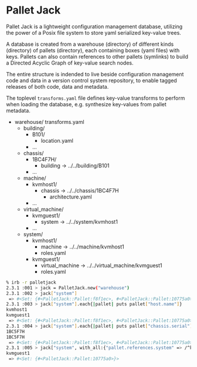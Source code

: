# Pallet Jack
Pallet Jack is a lightweight configuration management database, utilizing 
the power of a Posix file system to store yaml serialized key-value trees.

A database is created from a warehouse (directory) of different kinds 
(directory) of pallets (directory), each containing boxes (yaml files)
with keys. Pallets can also contain references to other pallets (symlinks)
to build a Directed Acyclic Graph of key-value search nodes. 

The entire structure is indended to live beside configuration management
code and data in a version control system repository, to enable tagged 
releases of both code, data and metadata.

The toplevel `transforms.yaml` file defines key-value transforms to perform
when loading the database, e.g. synthesize key-values from pallet metadata.

- warehouse/
  transforms.yaml
  - building/
    - B101/
      - location.yaml
    - ...
  - chassis/
    - 1BC4F7H/
      - building -> ../../building/B101
    - ...
  - machine/
    - kvmhost1/
      - chassis -> ../../chassis/1BC4F7H
        - architecture.yaml
    - ...
  - virtual_machine/
    - kvmguest1/
      - system -> ../../system/kvmhost1
    - ...
  - system/
    - kvmhost1/
      - machine -> ../../machine/kvmhost1
      - roles.yaml
    - kvmguest1/
      - virtual_machine -> ../../virtual_machine/kvmguest1
      - roles.yaml

```bash
% irb -r palletjack
2.3.1 :001 > jack = PalletJack.new("warehouse")
2.3.1 :002 > jack["system"]
 => #<Set: {#<PalletJack::Pallet:f8f1ec>, #<PalletJack::Pallet:10775a0>}> 
2.3.1 :003 > jack["system"].each{|pallet| puts pallet["host.name"]}
kvmhost1
kvmguest1
 => #<Set: {#<PalletJack::Pallet:f8f1ec>, #<PalletJack::Pallet:10775a0>}> 
2.3.1 :004 > jack["system"].each{|pallet| puts pallet["chassis.serial"]}
1BC5F7H
1BC5F7H
 => #<Set: {#<PalletJack::Pallet:f8f1ec>, #<PalletJack::Pallet:10775a0>}> 
2.3.1 :005 > jack["system", with_all:{"pallet.references.system" => /^kvmhost1$/}].each{|pallet| puts pallet["host.name"]}
kvmguest1
 => #<Set: {#<PalletJack::Pallet:10775a0>}> 
```
